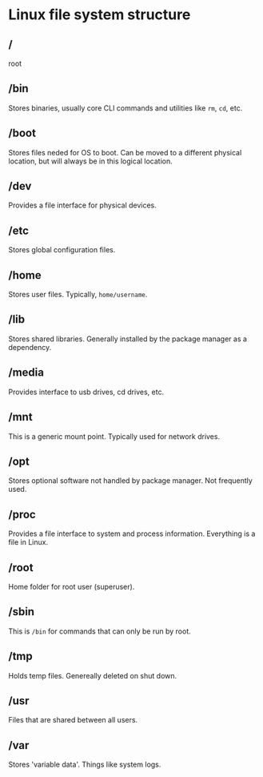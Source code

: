 # Linux file system structure

## /
root

## /bin
Stores binaries, usually core CLI commands and utilities like `rm`, `cd`, etc.

## /boot
Stores files neded for OS to boot. Can be moved to a different physical location, but will always be in this logical location.

## /dev
Provides a file interface for physical devices.

## /etc
Stores global configuration files.

## /home
Stores user files. Typically, `home/username`.

## /lib
Stores shared libraries. Generally installed by the package manager as a dependency.

## /media
Provides interface to usb drives, cd drives, etc.

## /mnt
This is a generic mount point. Typically used for network drives.

## /opt
Stores optional software not handled by package manager. Not frequently used.

## /proc
Provides a file interface to system and process information. Everything is a file in Linux.

## /root
Home folder for root user (superuser).

## /sbin
This is `/bin` for commands that can only be run by root.

## /tmp
Holds temp files. Genereally deleted on shut down.

## /usr
Files that are shared between all users.

## /var
Stores 'variable data'. Things like system logs.
